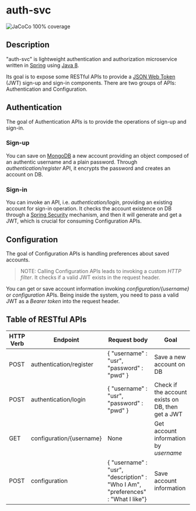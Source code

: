 # auth-svc
![JaCoCo 100% coverage](https://img.shields.io/badge/coverage-100%25-brightgreen)

## Description
"auth-svc" is lightweight authentication and authorization microservice written in [Spring](https://spring.io/) using [Java 8](https://www.oracle.com/java/technologies/java8.html).

Its goal is to expose some RESTful APIs to provide a [JSON Web Token](https://jwt.io/) (JWT) sign-up and sign-in components. There are two groups of APIs: Authentication and Configuration.

## Authentication
The goal of Authentication APIs is to provide the operations of sign-up and sign-in.

### Sign-up
You can save on [MongoDB](https://www.mongodb.com/) a new account providing an object composed of
an authentic username and a plain password.
Through *authentication/register* API, it encrypts the password and creates an account on DB.

### Sign-in
You can invoke an API, i.e. *authentication/login*, providing an existing account for sign-in operation. It checks the account existence on DB through a
[Spring Security](https://spring.io/projects/spring-security/) mechanism, and then it will generate and get a JWT, which is crucial for consuming Configuration APIs.

## Configuration
The goal of Configuration APIs is handling preferences about saved accounts.
> NOTE: Calling Configuration APIs leads to invoking a custom *HTTP filter*. It checks if a valid JWT exists in the request header.

You can get or save account information invoking *configuration/{username}* or *configuration* APIs.
Being inside the system, you need to pass a valid JWT as a *Bearer token* into the request header.

## Table of RESTful APIs 

| HTTP Verb  | Endpoint | Request body | Goal |
| ------------- | ------------- | ------------- | ------------- |
| POST  | authentication/register | { "username" : "usr", "password" : "pwd" } | Save a new account on DB
| POST  | authentication/login | { "username" : "usr", "password" : "pwd" } | Check if the account exists on DB, then get a JWT
| GET  | configuration/{username} | None | Get account information by *username*
| POST  | configuration | { "username" : "usr", "description" : "Who I Am", "preferences" : "What I like"} | Save account information